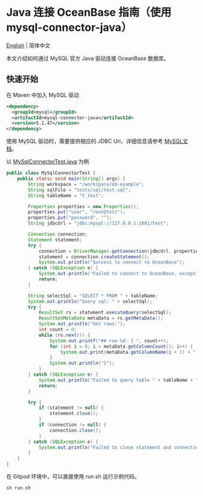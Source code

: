 # Java 连接 OceanBase 指南（使用 mysql-connector-java）

[English](README.md) | 简体中文

本文介绍如何通过 MySQL 官方 Java 驱动连接 OceanBase 数据库。

## 快速开始

在 Maven 中加入 MySQL 驱动

```xml
<dependency>
  <groupId>mysql</groupId>
  <artifactId>mysql-connector-java</artifactId>
  <version>5.1.47</version>
</dependency>
```

使用 MySQL 驱动时，需要提供相应的 JDBC Url，详细信息请参考 [MySQL文档](https://dev.mysql.com/doc/connector-j/8.0/en/connector-j-reference-jdbc-url-format.html)。

以 [MySqlConnectorTest.java](src/main/java/com/oceanbase/example/MySqlConnectorTest.java) 为例

```java
public class MySqlConnectorTest {
    public static void main(String[] args) {
        String workspace = "/workspace/ob-example";
        String sqlFile = "tests/sql/test.sql";
        String tableName = "t_test";

        Properties properties = new Properties();
        properties.put("user", "root@test");
        properties.put("password", "");
        String jdbcUrl = "jdbc:mysql://127.0.0.1:2881/test";

        Connection connection;
        Statement statement;
        try {
            connection = DriverManager.getConnection(jdbcUrl, properties);
            statement = connection.createStatement();
            System.out.println("Success to connect to OceanBase");
        } catch (SQLException e) {
            System.out.println("Failed to connect to OceanBase, exception: " + e.getMessage());
            return;
        }

        String selectSql = "SELECT * FROM " + tableName;
        System.out.println("Query sql: " + selectSql);
        try {
            ResultSet rs = statement.executeQuery(selectSql);
            ResultSetMetaData metaData = rs.getMetaData();
            System.out.println("Get rows:");
            int count = 0;
            while (rs.next()) {
                System.out.printf("## row %d: { ", count++);
                for (int i = 0; i < metaData.getColumnCount(); i++) {
                    System.out.print(metaData.getColumnName(i + 1) + ": " + rs.getObject(i + 1) + "; ");
                }
                System.out.println("}");
            }
        } catch (SQLException e) {
            System.out.println("Failed to query table " + tableName + ", exception: " + e.getMessage());
            return;
        }

        try {
            if (statement != null) {
                statement.close();
            }
            if (connection != null) {
                connection.close();
            }
        } catch (SQLException e) {
            System.out.println("Failed to close statement and connection, exception: " + e.getMessage());
        }
    }
}
```

在 Gitpod 环境中，可以直接使用 run.sh 运行示例代码。

```bash
sh run.sh
```
